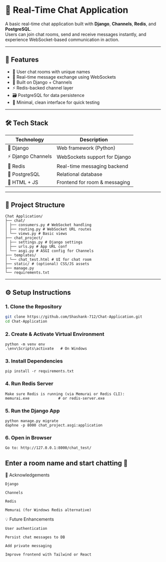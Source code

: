 # 💬 Real-Time Chat Application

A basic real-time chat application built with **Django**, **Channels**, **Redis**, and **PostgreSQL**.  
Users can join chat rooms, send and receive messages instantly, and experience WebSocket-based communication in action.

---

## 🚀 Features

- 🔐 User chat rooms with unique names
- 💬 Real-time message exchange using WebSockets
- 🧠 Built on Django + Channels
- ⚡ Redis-backed channel layer
- 🗃️ PostgreSQL for data persistence
- 📜 Minimal, clean interface for quick testing

---

## 🛠️ Tech Stack

| Technology     | Description                        |
|----------------|------------------------------------|
| 🐍 Django       | Web framework (Python)             |
| ⚡ Django Channels | WebSockets support for Django     |
| 🧠 Redis        | Real-time messaging backend        |
| 🐘 PostgreSQL   | Relational database                |
| 🧩 HTML + JS    | Frontend for room & messaging      |

---

## 📂 Project Structure
```
Chat Application/
├── chat/
│ ├── consumers.py # WebSocket handling
│ ├── routing.py # WebSocket URL routes
│ └── views.py # Basic views
├── chat_project/
│ ├── settings.py # Django settings
│ ├── urls.py # App URL conf
│ └── asgi.py # ASGI config for Channels
├── templates/
│ └── chat_test.html # UI for chat room
├── static/ # (optional) CSS/JS assets
├── manage.py
└── requirements.txt
```


---

## ⚙️ Setup Instructions

### 1. Clone the Repository

```bash
git clone https://github.com/Shashank-712/Chat-Application.git
cd Chat-Application
```
### 2. Create & Activate Virtual Environment
```
python -m venv env
.\env\Scripts\activate   # On Windows
```
### 3. Install Dependencies
```
pip install -r requirements.txt
```
### 4. Run Redis Server
```
Make sure Redis is running (via Memurai or Redis CLI):
memurai.exe             # or redis-server.exe
```
### 5. Run the Django App
```
python manage.py migrate
daphne -p 8000 chat_project.asgi:application
```
### 6. Open in Browser
```
Go to: http://127.0.0.1:8000/chat_test/
```
Enter a room name and start chatting 🎉
---
🙌 Acknowledgements
```
Django

Channels

Redis

Memurai (for Windows Redis alternative)
```

💡 Future Enhancements
```
User authentication

Persist chat messages to DB

Add private messaging

Improve frontend with Tailwind or React
```
